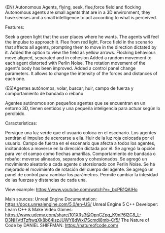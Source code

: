 (EN) Autonomous Agents, flying, seek, flee,force field and flocking Autonomous agents are small agents that are in a 3D environment, they have senses and a small intelligence to act according to what is perceived.

Features:

Seek a green light that the user places where he wants. The agents will feel the impulse to approach it.
Flee from red light.
Force field in the scenario that affects all agents, prompting them to move in the direction dictated by it. Added the option to view the field as yellow arrows.
Flocking behaviour: move aligned, separated and in cohesion
Added a random movement to each agent distorted with Perlin Noise.
The rotation movement of the agent's body has been improved.
Added a control panel change parameters. It allows to change the intensity of the forces and distances of each one.


(ES)Agentes autónomos, volar, buscar, huir, campo de fuerza y comportamiento de bandada o rebaño

Agentes autónomos son pequeños agentes que se encuentran en un entorno 3D, tienen sentidos y una pequeña inteligencia para actuar según lo percibido.

Características:

Persigue una luz verde que el usuario coloca en el escenario. Los agentes sentirán el impulso de acercarse a ella.
Huir de la luz roja colocada por el usuario.
Campo de fuerza en el escenario que afecta a todos los agentes, incitándolos a moverse en la dirección dictada por él. Se agregó la opción para ver el campo como flechas amarillas.
Comportamiento de bandada o rebaño: moverse alineados, separados y cohesionados.
Se agregó un movimiento aleatorio a cada agente distorsionado con Perlin Noise.
Se ha mejorado el movimiento de rotación del cuerpo del agente.
Se agregó un panel de control para cambiar los parámetros. Permite cambiar la intesidad de las fuerzas y distancias de cada una.


View example: https://www.youtube.com/watch?v=_bcPB1QAIHo

Main sources: Unreal Engine Documentation: https://docs.unrealengine.com/5.0/en-US/ Unreal Engine 5 C++ Developer: Learn C++ & Make Video Games: https://www.udemy.com/share/101XRs3@OpnCZpq_K9nP6l2C8_L-D3NHVtfTzftwqXk8b64iszJUWY8dWxl7Scmdj8mb-Cf5/ The Nature of Code by DANIEL SHIFFMAN: https://natureofcode.com/
